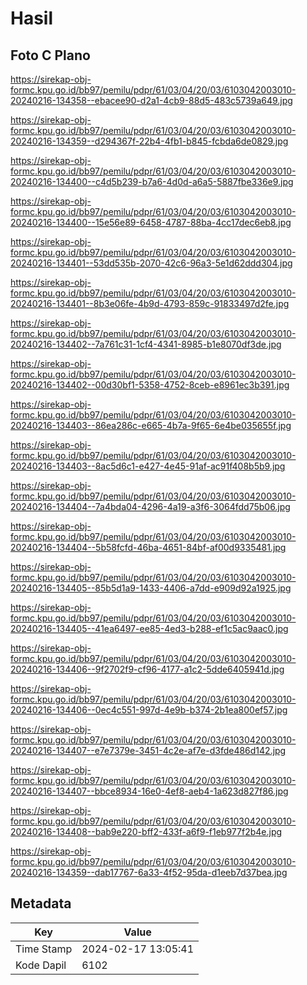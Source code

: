 # Hasil

## Foto C Plano

https://sirekap-obj-formc.kpu.go.id/bb97/pemilu/pdpr/61/03/04/20/03/6103042003010-20240216-134358--ebacee90-d2a1-4cb9-88d5-483c5739a649.jpg

https://sirekap-obj-formc.kpu.go.id/bb97/pemilu/pdpr/61/03/04/20/03/6103042003010-20240216-134359--d294367f-22b4-4fb1-b845-fcbda6de0829.jpg

https://sirekap-obj-formc.kpu.go.id/bb97/pemilu/pdpr/61/03/04/20/03/6103042003010-20240216-134400--c4d5b239-b7a6-4d0d-a6a5-5887fbe336e9.jpg

https://sirekap-obj-formc.kpu.go.id/bb97/pemilu/pdpr/61/03/04/20/03/6103042003010-20240216-134400--15e56e89-6458-4787-88ba-4cc17dec6eb8.jpg

https://sirekap-obj-formc.kpu.go.id/bb97/pemilu/pdpr/61/03/04/20/03/6103042003010-20240216-134401--53dd535b-2070-42c6-96a3-5e1d62ddd304.jpg

https://sirekap-obj-formc.kpu.go.id/bb97/pemilu/pdpr/61/03/04/20/03/6103042003010-20240216-134401--8b3e06fe-4b9d-4793-859c-91833497d2fe.jpg

https://sirekap-obj-formc.kpu.go.id/bb97/pemilu/pdpr/61/03/04/20/03/6103042003010-20240216-134402--7a761c31-1cf4-4341-8985-b1e8070df3de.jpg

https://sirekap-obj-formc.kpu.go.id/bb97/pemilu/pdpr/61/03/04/20/03/6103042003010-20240216-134402--00d30bf1-5358-4752-8ceb-e8961ec3b391.jpg

https://sirekap-obj-formc.kpu.go.id/bb97/pemilu/pdpr/61/03/04/20/03/6103042003010-20240216-134403--86ea286c-e665-4b7a-9f65-6e4be035655f.jpg

https://sirekap-obj-formc.kpu.go.id/bb97/pemilu/pdpr/61/03/04/20/03/6103042003010-20240216-134403--8ac5d6c1-e427-4e45-91af-ac91f408b5b9.jpg

https://sirekap-obj-formc.kpu.go.id/bb97/pemilu/pdpr/61/03/04/20/03/6103042003010-20240216-134404--7a4bda04-4296-4a19-a3f6-3064fdd75b06.jpg

https://sirekap-obj-formc.kpu.go.id/bb97/pemilu/pdpr/61/03/04/20/03/6103042003010-20240216-134404--5b58fcfd-46ba-4651-84bf-af00d9335481.jpg

https://sirekap-obj-formc.kpu.go.id/bb97/pemilu/pdpr/61/03/04/20/03/6103042003010-20240216-134405--85b5d1a9-1433-4406-a7dd-e909d92a1925.jpg

https://sirekap-obj-formc.kpu.go.id/bb97/pemilu/pdpr/61/03/04/20/03/6103042003010-20240216-134405--41ea6497-ee85-4ed3-b288-ef1c5ac9aac0.jpg

https://sirekap-obj-formc.kpu.go.id/bb97/pemilu/pdpr/61/03/04/20/03/6103042003010-20240216-134406--9f2702f9-cf96-4177-a1c2-5dde6405941d.jpg

https://sirekap-obj-formc.kpu.go.id/bb97/pemilu/pdpr/61/03/04/20/03/6103042003010-20240216-134406--0ec4c551-997d-4e9b-b374-2b1ea800ef57.jpg

https://sirekap-obj-formc.kpu.go.id/bb97/pemilu/pdpr/61/03/04/20/03/6103042003010-20240216-134407--e7e7379e-3451-4c2e-af7e-d3fde486d142.jpg

https://sirekap-obj-formc.kpu.go.id/bb97/pemilu/pdpr/61/03/04/20/03/6103042003010-20240216-134407--bbce8934-16e0-4ef8-aeb4-1a623d827f86.jpg

https://sirekap-obj-formc.kpu.go.id/bb97/pemilu/pdpr/61/03/04/20/03/6103042003010-20240216-134408--bab9e220-bff2-433f-a6f9-f1eb977f2b4e.jpg

https://sirekap-obj-formc.kpu.go.id/bb97/pemilu/pdpr/61/03/04/20/03/6103042003010-20240216-134359--dab17767-6a33-4f52-95da-d1eeb7d37bea.jpg


## Metadata

| Key        | Value               |
| ---------- | ------------------- |
| Time Stamp | 2024-02-17 13:05:41 |
| Kode Dapil | 6102                |



